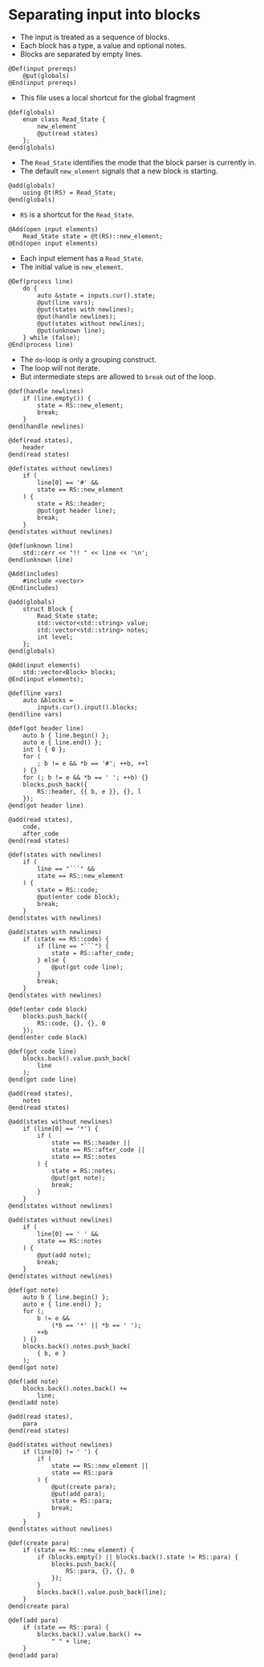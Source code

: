 # Separating input into blocks
* The input is treated as a sequence of blocks.
* Each block has a type, a value and optional notes.
* Blocks are separated by empty lines.

```
@Def(input prereqs)
	@put(globals)
@End(input prereqs)
```
* This file uses a local shortcut for the global fragment

```
@def(globals)
	enum class Read_State {
		new_element
		@put(read states)
	};
@end(globals)
```
* The `Read_State` identifies the mode that the block parser is
  currently in.
* The default `new_element` signals that a new block is starting.

```
@add(globals)
	using @t(RS) = Read_State;
@end(globals)
```
* `RS` is a shortcut for the `Read_State`.

```
@Add(open input elements)
	Read_State state = @t(RS)::new_element;
@End(open input elements)
```
* Each input element has a `Read_State`.
* The initial value is `new_element`.

```
@Def(process line)
	do {
		auto &state = inputs.cur().state;
		@put(line vars);
		@put(states with newlines);
		@put(handle newlines);
		@put(states without newlines);
		@put(unknown line);
	} while (false);
@End(process line)
```
* The `do`-loop is only a grouping construct.
* The loop will not iterate.
* But intermediate steps are allowed to `break` out of the loop.

```
@def(handle newlines)
	if (line.empty()) {
		state = RS::new_element;
		break;
	}
@end(handle newlines)
```

```
@def(read states),
	header
@end(read states)
```

```
@def(states without newlines)
	if (
		line[0] == '#' &&
		state == RS::new_element
	) {
		state = RS::header;
		@put(got header line);
		break;
	}
@end(states without newlines)
```

```
@def(unknown line)
	std::cerr << "!! " << line << '\n';
@end(unknown line)
```

```
@Add(includes)
	#include <vector>
@End(includes)
```

```
@add(globals)
	struct Block {
		Read_State state;
		std::vector<std::string> value;
		std::vector<std::string> notes;
		int level;
	};
@end(globals)
```

```
@Add(input elements)
	std::vector<Block> blocks;
@End(input elements);
```

```
@def(line vars)
	auto &blocks =
		inputs.cur().input().blocks;
@end(line vars)
```

```
@def(got header line)
	auto b { line.begin() };
	auto e { line.end() };
	int l { 0 };
	for (
		; b != e && *b == '#'; ++b, ++l
	) {}
	for (; b != e && *b == ' '; ++b) {}
	blocks.push_back({
		RS::header, {{ b, e }}, {}, l
	});
@end(got header line)
```

```
@add(read states),
	code,
	after_code
@end(read states)
```

```
@def(states with newlines)
	if (
		line == "```" &&
		state == RS::new_element
	) {
		state = RS::code;
		@put(enter code block);
		break;
	}
@end(states with newlines)
```

```
@add(states with newlines)
	if (state == RS::code) {
		if (line == "```") {
			state = RS::after_code;
		} else {
			@put(got code line);
		}
		break;
	}
@end(states with newlines)
```

```
@def(enter code block)
	blocks.push_back({
		RS::code, {}, {}, 0
	});
@end(enter code block)
```

```
@def(got code line)
	blocks.back().value.push_back(
		line
	);
@end(got code line)
```

```
@add(read states),
	notes
@end(read states)
```

```
@add(states without newlines)
	if (line[0] == '*') {
		if (
			state == RS::header ||
			state == RS::after_code ||
			state == RS::notes
		) {
			state = RS::notes;
			@put(got note);
			break;
		}
	}
@end(states without newlines)
```

```
@add(states without newlines)
	if (
		line[0] == ' ' &&
		state == RS::notes
	) {
		@put(add note);
		break;
	}
@end(states without newlines)
```

```
@def(got note)
	auto b { line.begin() };
	auto e { line.end() };
	for (;
		b != e &&
			(*b == '*' || *b == ' ');
		++b
	) {}
	blocks.back().notes.push_back(
		{ b, e }
	);
@end(got note)
```

```
@def(add note)
	blocks.back().notes.back() +=
		line;
@end(add note)
```

```
@add(read states),
	para
@end(read states)
```

```
@add(states without newlines)
	if (line[0] != ' ') {
		if (
			state == RS::new_element ||
			state == RS::para
		) {
			@put(create para);
			@put(add para);
			state = RS::para;
			break;
		}
	}
@end(states without newlines)
```

```
@def(create para)
	if (state == RS::new_element) {
		if (blocks.empty() || blocks.back().state != RS::para) {
			blocks.push_back({
				RS::para, {}, {}, 0
			});
		}
		blocks.back().value.push_back(line);
	}
@end(create para)
```

```
@def(add para)
	if (state == RS::para) {
		blocks.back().value.back() +=
			" " + line;
	}
@end(add para)
```

